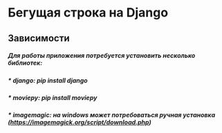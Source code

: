 # Бегущая строка на Django
## Зависимости
##### Для работы приложения потребуется установить несколько библиотек:
##### * django: pip install django
##### * moviepy: pip install moviepy
##### * imagemagic: на windows может потребоваться ручная установка (https://imagemagick.org/script/download.php)
